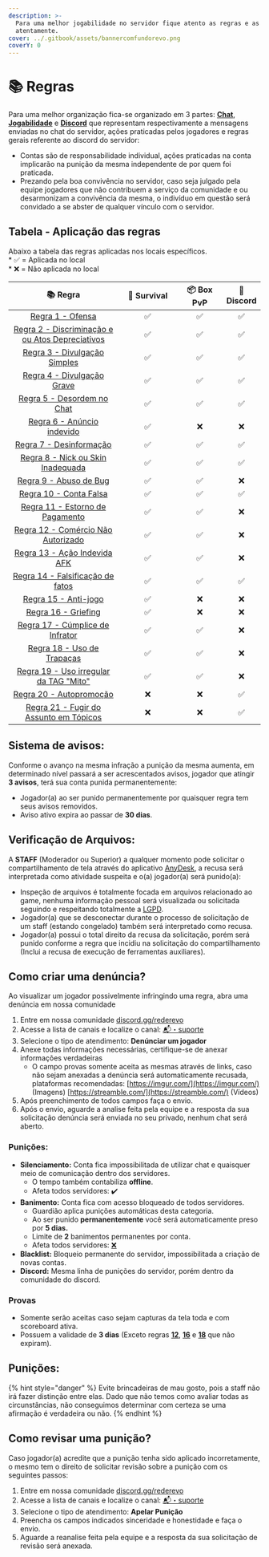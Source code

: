 ```yaml
---
description: >-
  Para uma melhor jogabilidade no servidor fique atento as regras e as leia
  atentamente.
cover: ../.gitbook/assets/bannercomfundorevo.png
coverY: 0
---
```


# 📚 Regras

Para uma melhor organização fica-se organizado em 3 partes: [**Chat**](chat.md), [**Jogabilidade**](jogabilidade.md) e [**Discord**](discord.md) que representam respectivamente a mensagens enviadas no chat do servidor, ações praticadas pelos jogadores e regras gerais referente ao discord do servidor:

* Contas são de responsabilidade individual, ações praticadas na conta implicarão na punição da mesma independente de por quem foi praticada.
* Prezando pela boa convivência no servidor, caso seja julgado pela equipe jogadores que não contribuem a serviço da comunidade e ou desarmonizam a convivência da mesma, o indivíduo em questão será convidado a se abster de qualquer vínculo com o servidor.

## Tabela - Aplicação das regras

Abaixo a tabela das regras aplicadas nos locais específicos.\
\* ✅ = Aplicada no local\
\* ❌ = Não aplicada no local

<table><thead><tr><th width="314" align="center">📚 Regra</th><th width="148" align="center">🌳 Survival</th><th width="129" align="center">📦 Box PvP</th><th align="center">📱 Discord</th></tr></thead><tbody><tr><td align="center"><a href="chat.md#01">Regra 1 - Ofensa</a></td><td align="center">✅</td><td align="center">✅</td><td align="center">✅</td></tr><tr><td align="center"><a href="chat.md#01-1">Regra 2 - Discriminação e ou Atos Depreciativos</a></td><td align="center">✅</td><td align="center">✅</td><td align="center">✅</td></tr><tr><td align="center"><a href="chat.md#02">Regra 3 - Divulgação Simples</a></td><td align="center">✅</td><td align="center">✅</td><td align="center">✅</td></tr><tr><td align="center"><a href="chat.md#02-1">Regra 4 - Divulgação Grave</a></td><td align="center">✅</td><td align="center">✅</td><td align="center">✅</td></tr><tr><td align="center"><a href="chat.md#02-2">Regra 5 - Desordem no Chat</a></td><td align="center">✅</td><td align="center">✅</td><td align="center">✅</td></tr><tr><td align="center"><a href="chat.md#02-3">Regra 6 - Anúncio indevido</a></td><td align="center">✅</td><td align="center">❌</td><td align="center">❌</td></tr><tr><td align="center"><a href="chat.md#02-4">Regra 7 - Desinformação</a></td><td align="center">✅</td><td align="center">✅</td><td align="center">✅</td></tr><tr><td align="center"><a href="jogabilidade.md#01">Regra 8 - Nick ou Skin Inadequada</a></td><td align="center">✅</td><td align="center">✅</td><td align="center">✅</td></tr><tr><td align="center"><a href="jogabilidade.md#regra-09-abuso-de-bug">Regra 9 - Abuso de Bug</a></td><td align="center">✅</td><td align="center">✅</td><td align="center">❌</td></tr><tr><td align="center"><a href="jogabilidade.md#01-1">Regra 10 - Conta Falsa</a></td><td align="center">✅</td><td align="center">✅</td><td align="center">✅</td></tr><tr><td align="center"><a href="jogabilidade.md#01-2">Regra 11 - Estorno de Pagamento</a></td><td align="center">✅</td><td align="center">✅</td><td align="center">❌</td></tr><tr><td align="center"><a href="jogabilidade.md#01-3">Regra 12 - Comércio Não Autorizado</a></td><td align="center">✅</td><td align="center">✅</td><td align="center">❌</td></tr><tr><td align="center"><a href="jogabilidade.md#regra-13-acao-indevida-afk">Regra 13 - Ação Indevida AFK</a></td><td align="center">✅</td><td align="center">✅</td><td align="center">❌</td></tr><tr><td align="center"><a href="jogabilidade.md#regra-14-falsificacao-de-fatos">Regra 14 - Falsificação de fatos</a></td><td align="center">✅</td><td align="center">✅</td><td align="center">✅</td></tr><tr><td align="center"><a href="jogabilidade.md#01-4">Regra 15 - Anti-jogo</a></td><td align="center">✅</td><td align="center">❌</td><td align="center">❌</td></tr><tr><td align="center"><a href="jogabilidade.md#01-5">Regra 16 - Griefing</a></td><td align="center">✅</td><td align="center">❌</td><td align="center">❌</td></tr><tr><td align="center"><a href="jogabilidade.md#01-6">Regra 17 - Cúmplice de Infrator</a></td><td align="center">✅</td><td align="center">✅</td><td align="center">❌</td></tr><tr><td align="center"><a href="jogabilidade.md#01-7">Regra 18 - Uso de Trapaças</a></td><td align="center">✅</td><td align="center">✅</td><td align="center">❌</td></tr><tr><td align="center"><a href="jogabilidade.md#01-8">Regra 19 - Uso irregular da TAG "Mito"</a></td><td align="center">✅</td><td align="center">✅</td><td align="center">❌</td></tr><tr><td align="center"><a href="discord.md#01">Regra 20 - Autopromoção</a></td><td align="center">❌</td><td align="center">❌</td><td align="center">✅</td></tr><tr><td align="center"><a href="discord.md#01-1">Regra 21 - Fugir do Assunto em Tópicos</a></td><td align="center">❌</td><td align="center">❌</td><td align="center">✅</td></tr></tbody></table>



## **Sistema de avisos:**

Conforme o avanço na mesma infração a punição da mesma aumenta, em determinado nível passará a ser acrescentados avisos, jogador que atingir **3 avisos**, terá sua conta punida permanentemente:

* Jogador(a) ao ser punido permanentemente por quaisquer regra tem seus avisos removidos.
* Aviso ativo expira ao passar de **30 dias**.

## Verificação de Arquivos:

A **STAFF** (Moderador ou Superior) a qualquer momento pode solicitar o compartilhamento de tela através do aplicativo [AnyDesk](https://anydesk.com/pt), a recusa será interpretada como atividade suspeita e o(a) jogador(a) será punido(a):

* Inspeção de arquivos é totalmente focada em arquivos relacionado ao game, nenhuma informação pessoal será visualizada ou solicitada seguindo e respeitando totalmente a [LGPD](https://www.gov.br/cidadania/pt-br/acesso-a-informacao/lgpd).
* Jogador(a) que se desconectar durante o processo de solicitação de um staff (estando congelado) também será interpretado como recusa.
* Jogador(a) possui o total direito da recusa da solicitação, porém será punido conforme a regra que incidiu na solicitação do compartilhamento (Inclui a recusa de execução de ferramentas auxiliares).

## Como criar uma denúncia?

Ao visualizar um jogador possivelmente infringindo uma regra, abra uma denúncia em nossa comunidade

1. Entre em nossa comunidade [discord.gg/rederevo](https://discord.com/invite/rederevo)
2. Acesse a lista de canais e localize o canal: [📬・suporte](https://discord.com/channels/793269891557490688/929227946512777216)
3. Selecione o tipo de atendimento: **Denúnciar um jogador**
4. Anexe todas informações necessárias, certifique-se de anexar informações verdadeiras
   * O campo provas somente aceita as mesmas através de links, caso não sejam anexadas a denúncia será automaticamente recusada, plataformas recomendadas: [https://imgur.com/](https://imgur.com/) (Imagens) [https://streamble.com/](https://streamble.com/) (Vídeos)
5. Após preenchimento de todos campos faça o envio.
6. Após o envio, aguarde a analise feita pela equipe e a resposta da sua solicitação denúncia será enviada no seu privado, nenhum chat será aberto.

### Punições: <a href="#punicoes" id="punicoes"></a>

* **Silenciamento:** Conta fica impossibilitada de utilizar chat e quaisquer meio de comunicação dentro dos servidores.
  * O tempo também contabiliza **offline**.
  * Afeta todos servidores: ✔️
* **Banimento:** Conta fica com acesso bloqueado de todos servidores.
  * Guardião aplica punições automáticas desta categoria.
  * Ao ser punido **permanentemente** você será automaticamente preso por **5 dias.**
  * Limite de **2** banimentos permanentes por conta.
  * Afeta todos servidores: [❌](https://emojiterra.com/pt/x-vermelho/)
* **Blacklist:** Bloqueio permanente do servidor, impossibilitada a criação de novas contas.
* **Discord:** Mesma linha de punições do servidor, porém dentro da comunidade do discord.

### Provas

* Somente serão aceitas caso sejam capturas da tela toda e com scoreboard ativa.
* Possuem a validade de **3 dias** (Exceto regras [**12**](jogabilidade.md#01-3), [**16**](jogabilidade.md#01-3) e [**18**](jogabilidade.md#01-7) que não expiram).

## Punições:

{% hint style="danger" %}
Evite brincadeiras de mau gosto, pois a staff não irá fazer distinção entre elas. Dado que não temos como avaliar todas as circunstâncias, não conseguimos determinar com certeza se uma afirmação é verdadeira ou não.
{% endhint %}

## Como revisar uma punição?

Caso jogador(a) acredite que a punição tenha sido aplicado incorretamente, o mesmo tem o direito de solicitar revisão sobre a punição com os seguintes passos:

1. Entre em nossa comunidade [discord.gg/rederevo](https://discord.com/invite/rederevo)
2. Acesse a lista de canais e localize o canal: [📬・suporte](https://discord.com/channels/793269891557490688/929227946512777216)
3. Selecione o tipo de atendimento: **Apelar Punição**
4. Preencha os campos indicados sinceridade e honestidade e faça o envio.
5. Aguarde a reanalise feita pela equipe e a resposta da sua solicitação de revisão será anexada.
